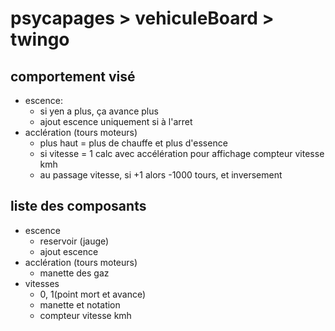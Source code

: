 # psycapages > vehiculeBoard > twingo

## comportement visé
 - escence: 
    - si yen a plus, ça avance plus
    - ajout escence uniquement si à l'arret
 - acclération (tours moteurs)
    - plus haut = plus de chauffe et plus d'essence
    - si vitesse = 1 calc avec accélération pour affichage compteur vitesse kmh
    - au passage vitesse, si +1 alors -1000 tours, et inversement

## liste des composants
 - escence
    - reservoir (jauge)
    - ajout escence
 - acclération (tours moteurs)
    - manette des gaz
 - vitesses
    - 0, 1(point mort et avance)
    - manette et notation
    - compteur vitesse kmh